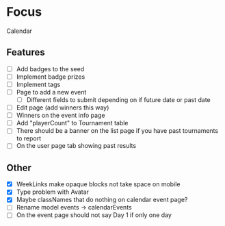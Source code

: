 # Focus

Calendar

## Features

- [ ] Add badges to the seed
- [ ] Implement badge prizes
- [ ] Implement tags
- [ ] Page to add a new event
  - [ ] Different fields to submit depending on if future date or past date
- [ ] Edit page (add winners this way)
- [ ] Winners on the event info page
- [ ] Add "playerCount" to Tournament table
- [ ] There should be a banner on the list page if you have past tournaments to report
- [ ] On the user page tab showing past results

## Other

- [x] WeekLinks make opaque blocks not take space on mobile
- [x] Type problem with Avatar
- [x] Maybe classNames that do nothing on calendar event page?
- [ ] Rename model events -> calendarEvents
- [ ] On the event page should not say Day 1 if only one day

